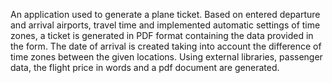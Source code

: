 An application used to generate a plane ticket. Based on entered
departure and arrival airports, travel time and implemented automatic settings of time zones, a
ticket is generated in PDF format containing the data provided in the form. The date of arrival
is created taking into account the difference of time zones between the given locations. Using
external libraries, passenger data, the flight price in words and a pdf document are generated.
